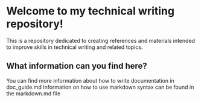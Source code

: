 Welcome to my technical writing repository!
===============================================
This is a repository dedicated to creating references and materials intended to improve skills in technical writing and related topics. 

## What information can you find here? 

You can find more information about how to write documentation in doc_guide.md
Information on how to use markdown syntax can be found in the markdown.md file
